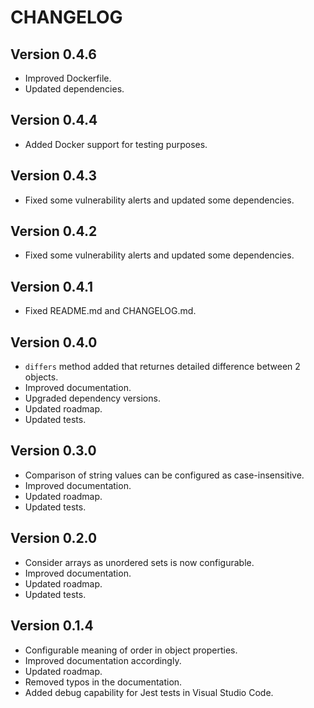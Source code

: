 # CHANGELOG

## Version 0.4.6

- Improved Dockerfile.
- Updated dependencies.

## Version 0.4.4

- Added Docker support for testing purposes.

## Version 0.4.3

- Fixed some vulnerability alerts and updated some dependencies.

## Version 0.4.2

- Fixed some vulnerability alerts and updated some dependencies.

## Version 0.4.1

- Fixed README.md and CHANGELOG.md.

## Version 0.4.0

- `differs` method added that returnes detailed difference between 2 objects.
- Improved documentation.
- Upgraded dependency versions.
- Updated roadmap.
- Updated tests.

## Version 0.3.0

- Comparison of string values can be configured as case-insensitive.
- Improved documentation.
- Updated roadmap.
- Updated tests.

## Version 0.2.0

- Consider arrays as unordered sets is now configurable.
- Improved documentation.
- Updated roadmap.
- Updated tests.

## Version 0.1.4

- Configurable meaning of order in object properties.
- Improved documentation accordingly.
- Updated roadmap.
- Removed typos in the documentation.
- Added debug capability for Jest tests in Visual Studio Code.
